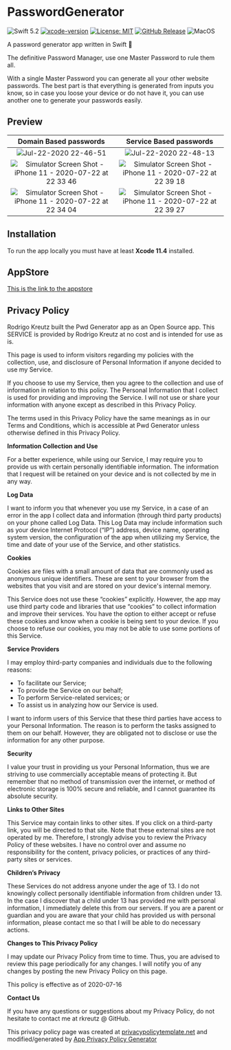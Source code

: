 # PasswordGenerator
![Swift 5.2](https://img.shields.io/badge/Swift-5.2-orange.svg)
[![xcode-version](https://img.shields.io/badge/xcode-11.4-orange)](https://developer.apple.com/download/more/)
[![License: MIT](https://img.shields.io/badge/License-MIT-blue.svg)](https://opensource.org/licenses/MIT)
[![GitHub Release](https://img.shields.io/github/v/release/rkreutz/PasswordGenerator)](https://github.com/rkreutz/PasswordGenerator/releases)
![MacOS](https://github.com/rkreutz/PasswordGenerator/workflows/MacOS/badge.svg)

A password generator app written in Swift 🔐

The definitive Password Manager, use one Master Password to rule them all.

With a single Master Password you can generate all your other website passwords. The best part is that everything is generated from inputs you know, so in case you loose your device or do not have it, you can use another one to generate your passwords easily.

## Preview

|Domain Based passwords|Service Based passwords|
|:-----:|:-----:|
|![Jul-22-2020 22-46-51](https://user-images.githubusercontent.com/8869678/88232334-9619db80-cc6d-11ea-95f3-8cb55ec3dcd8.gif)|![Jul-22-2020 22-48-13](https://user-images.githubusercontent.com/8869678/88232362-a29e3400-cc6d-11ea-97b4-99b093125259.gif)|
|![Simulator Screen Shot - iPhone 11 - 2020-07-22 at 22 33 46](https://user-images.githubusercontent.com/8869678/88231296-e4c67600-cc6b-11ea-99e1-89fd50d5d43b.png)|![Simulator Screen Shot - iPhone 11 - 2020-07-22 at 22 39 18](https://user-images.githubusercontent.com/8869678/88231476-3a9b1e00-cc6c-11ea-9cdb-79b5a0cdbd33.png)|
|![Simulator Screen Shot - iPhone 11 - 2020-07-22 at 22 34 04](https://user-images.githubusercontent.com/8869678/88231302-e728d000-cc6b-11ea-8b8e-bb9a4820d93c.png)|![Simulator Screen Shot - iPhone 11 - 2020-07-22 at 22 39 27](https://user-images.githubusercontent.com/8869678/88231477-3b33b480-cc6c-11ea-8018-1c371564dcee.png)|

## Installation

To run the app locally you must have at least **Xcode 11.4** installed.

## AppStore

[This is the link to the appstore](https://apps.apple.com/app/id1523587676)

## Privacy Policy

Rodrigo Kreutz built the Pwd Generator app as an Open Source app. This SERVICE is provided by Rodrigo Kreutz at no cost and is intended for use as is.

This page is used to inform visitors regarding my policies with the collection, use, and disclosure of Personal Information if anyone decided to use my Service.

If you choose to use my Service, then you agree to the collection and use of information in relation to this policy. The Personal Information that I collect is used for providing and improving the Service. I will not use or share your information with anyone except as described in this Privacy Policy.

The terms used in this Privacy Policy have the same meanings as in our Terms and Conditions, which is accessible at Pwd Generator unless otherwise defined in this Privacy Policy.

**Information Collection and Use**

For a better experience, while using our Service, I may require you to provide us with certain personally identifiable information. The information that I request will be retained on your device and is not collected by me in any way.

**Log Data**

I want to inform you that whenever you use my Service, in a case of an error in the app I collect data and information (through third party products) on your phone called Log Data. This Log Data may include information such as your device Internet Protocol (“IP”) address, device name, operating system version, the configuration of the app when utilizing my Service, the time and date of your use of the Service, and other statistics.

**Cookies**

Cookies are files with a small amount of data that are commonly used as anonymous unique identifiers. These are sent to your browser from the websites that you visit and are stored on your device's internal memory.

This Service does not use these “cookies” explicitly. However, the app may use third party code and libraries that use “cookies” to collect information and improve their services. You have the option to either accept or refuse these cookies and know when a cookie is being sent to your device. If you choose to refuse our cookies, you may not be able to use some portions of this Service.

**Service Providers**

I may employ third-party companies and individuals due to the following reasons:

*   To facilitate our Service;
*   To provide the Service on our behalf;
*   To perform Service-related services; or
*   To assist us in analyzing how our Service is used.

I want to inform users of this Service that these third parties have access to your Personal Information. The reason is to perform the tasks assigned to them on our behalf. However, they are obligated not to disclose or use the information for any other purpose.

**Security**

I value your trust in providing us your Personal Information, thus we are striving to use commercially acceptable means of protecting it. But remember that no method of transmission over the internet, or method of electronic storage is 100% secure and reliable, and I cannot guarantee its absolute security.

**Links to Other Sites**

This Service may contain links to other sites. If you click on a third-party link, you will be directed to that site. Note that these external sites are not operated by me. Therefore, I strongly advise you to review the Privacy Policy of these websites. I have no control over and assume no responsibility for the content, privacy policies, or practices of any third-party sites or services.

**Children’s Privacy**

These Services do not address anyone under the age of 13. I do not knowingly collect personally identifiable information from children under 13\. In the case I discover that a child under 13 has provided me with personal information, I immediately delete this from our servers. If you are a parent or guardian and you are aware that your child has provided us with personal information, please contact me so that I will be able to do necessary actions.

**Changes to This Privacy Policy**

I may update our Privacy Policy from time to time. Thus, you are advised to review this page periodically for any changes. I will notify you of any changes by posting the new Privacy Policy on this page.

This policy is effective as of 2020-07-16

**Contact Us**

If you have any questions or suggestions about my Privacy Policy, do not hesitate to contact me at rkreutz @ GitHub.

This privacy policy page was created at [privacypolicytemplate.net](https://privacypolicytemplate.net) and modified/generated by [App Privacy Policy Generator](https://app-privacy-policy-generator.firebaseapp.com/)
